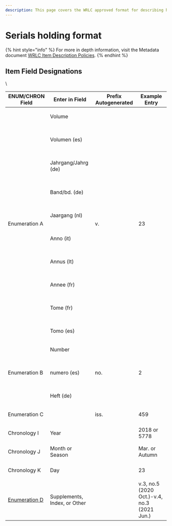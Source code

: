 ```yaml
---
description: This page covers the WRLC approved format for describing holdings.
---
```


# Serials holding format



{% hint style="info" %}
For more in depth information, visit the Metadata document [WRLC Item Description Policies](https://docs.google.com/document/d/1pwvPl0J0oa7-6G0N5TZxbQVmNfuEHXNmVPrb7cVNHHc/edit?usp=sharing).
{% endhint %}

## Item Field Designations

\


| ENUM/CHRON Field                                                                                                             | Enter in Field                                                                                                                                                                                                                                                                          | Prefix Autogenerated | Example Entry                               |
| ---------------------------------------------------------------------------------------------------------------------------- | --------------------------------------------------------------------------------------------------------------------------------------------------------------------------------------------------------------------------------------------------------------------------------------- | -------------------- | ------------------------------------------- |
| Enumeration A                                                                                                                | <p>Volume</p><p><br></p><p>Volumen (es)</p><p><br></p><p>Jahrgang/Jahrg (de)</p><p><br></p><p>Band/bd. (de)</p><p><br></p><p>Jaargang (nl)</p><p><br></p><p>Anno (it)</p><p><br></p><p>Annus (lt)</p><p><br></p><p>Annee (fr)</p><p><br></p><p>Tome (fr)</p><p><br></p><p>Tomo (es)</p> | v.                   | 23                                          |
| Enumeration B                                                                                                                | <p>Number</p><p><br></p><p>numero (es)</p><p><br></p><p>Heft (de)</p>                                                                                                                                                                                                                   | no.                  | 2                                           |
| Enumeration C                                                                                                                | <p><br></p>                                                                                                                                                                                                                                                                             | iss.                 | 459                                         |
| Chronology I                                                                                                                 | Year                                                                                                                                                                                                                                                                                    | <p><br></p>          | 2018 or 5778                                |
| Chronology J                                                                                                                 | Month or Season                                                                                                                                                                                                                                                                         | <p><br></p>          | Mar. or Autumn                              |
| Chronology K                                                                                                                 | Day                                                                                                                                                                                                                                                                                     | <p><br></p>          | 23                                          |
| [Enumeration D](https://docs.google.com/document/d/1pwvPl0J0oa7-6G0N5TZxbQVmNfuEHXNmVPrb7cVNHHc/edit#heading=h.y4u2e2f394b1) | Supplements, Index, or Other                                                                                                                                                                                                                                                            | <p><br></p>          | v.3, no.5 (2020 Oct.)-v.4, no.3 (2021 Jun.) |
